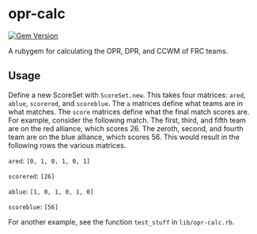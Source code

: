 opr-calc
========

[![Gem Version](https://badge.fury.io/rb/opr-calc.png)](http://badge.fury.io/rb/opr-calc)

A rubygem for calculating the OPR, DPR, and CCWM of FRC teams.

Usage
-----

Define a new ScoreSet with `ScoreSet.new`. This takes four matrices: `ared`, `ablue`, `scorered`, and `scoreblue`. 
The `a` matrices define what teams are in what matches. 
The `score` matrices define what the final match scores are.
For example, consider the following match.
The first, third, and fifth team are on the red alliance, which scores 26.
The zeroth, second, and fourth team are on the blue alliance, which scores 56.
This would result in the following rows the various matrices.

`ared`: `[0, 1, 0, 1, 0, 1]`

`scorered`: `[26]`

`ablue`: `[1, 0, 1, 0, 1, 0]`

`scoreblue`: `[56]`

For another example, see the function `test_stuff` in `lib/opr-calc.rb`.
